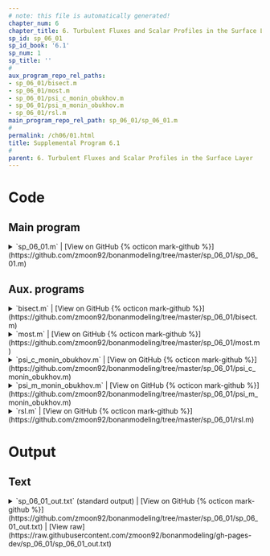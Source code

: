 ```yaml
---
# note: this file is automatically generated!
chapter_num: 6
chapter_title: 6. Turbulent Fluxes and Scalar Profiles in the Surface Layer
sp_id: sp_06_01
sp_id_book: '6.1'
sp_num: 1
sp_title: ''
# 
aux_program_repo_rel_paths:
- sp_06_01/bisect.m
- sp_06_01/most.m
- sp_06_01/psi_c_monin_obukhov.m
- sp_06_01/psi_m_monin_obukhov.m
- sp_06_01/rsl.m
main_program_repo_rel_path: sp_06_01/sp_06_01.m
# 
permalink: /ch06/01.html
title: Supplemental Program 6.1
# 
parent: 6. Turbulent Fluxes and Scalar Profiles in the Surface Layer
---
```


# Code

## Main program

<details>
  <summary markdown="span">
    `sp_06_01.m`
    <span class="program-code-link-sep">|</span>
    [View on GitHub {% octicon mark-github %}](https://github.com/zmoon92/bonanmodeling/tree/master/sp_06_01/sp_06_01.m)
  </summary>

```matlab
% Supplemental program 6.1

% -------------------------------------------------------------------------
% Calculate friction velocity and sensible heat flux given wind speed and
% temperature at two heights using Monin-Obukhov similarity theory or
% roughness sublayer theory from Physick and Garratt (1995)
% -------------------------------------------------------------------------

% --- Physical constants

rgas = 8.31446;           % Universal gas constant (J/K/mol)
var.k = 0.4;              % von Karman constant
var.g = 9.80665;          % Gravitational acceleration (m/s2)
cpair = 29.2;             % Specific heat of air at constant pressure (J/mol/K)

% --- Input variables

var.d = 19.0;             % Displacement height (m)

var.z1 = 21.0;            % Height (m)
var.u1 = 1.0;             % Wind speed at height z1 (m/s)
var.t1 = 29.0 + 273.15;   % Temperature at height z1 (K)

var.z2 = 29.0;            % Height (m)
var.u2 = 2.1;             % Wind speed at height z2 (m/s)
var.t2 = 28.1 + 273.15;   % Temperature at height z2 (K)

var.zstar = 49.0;         % Height of roughness sublayer (m)

  abl = 'MOST';           % Use Monin-Obukhov similarity theory
% abl = 'RSL';            % Use roughness sublayer theory

% --- Molar density (mol/m3)

rhomol = 101325 / (rgas * var.t2);

switch abl

   % -----------------------------------
   % Monin-Obukhov similarity theory
   % -----------------------------------

   case 'MOST'

   % Use bisection to solve for L as specified by the function "most"
   % and then calculate fluxes for that value of L

   L1 = 100;                                    % Initial guess for Obukhov length L (m)
   L2 = -100;                                   % Initial guess for Obukhov length L (m)
   func_name = 'most';                          % The function name is "most", in the file most.m
   [L] = bisect (func_name, L1, L2, 0.01, var); % Solve for L (m)

   % Evaluate psi for momentum and scalars at heights z2 and z1

   [psi_m_z2] = psi_m_monin_obukhov((var.z2-var.d)/L);
   [psi_m_z1] = psi_m_monin_obukhov((var.z1-var.d)/L);
   [psi_c_z2] = psi_c_monin_obukhov((var.z2-var.d)/L);
   [psi_c_z1] = psi_c_monin_obukhov((var.z1-var.d)/L);

   % Calculate u* and T* and the sensible heat flux

   ustar = (var.u2 - var.u1) * var.k / (log((var.z2-var.d)/(var.z1-var.d)) - (psi_m_z2 - psi_m_z1));
   tstar = (var.t2 - var.t1) * var.k / (log((var.z2-var.d)/(var.z1-var.d)) - (psi_c_z2 - psi_c_z1));
   H = -rhomol * cpair * tstar * ustar;

   % Calculate aerodynamic conductances

   gam = rhomol * var.k * ustar / (log((var.z2-var.d)/(var.z1-var.d)) - (psi_m_z2 - psi_m_z1));
   gac = rhomol * var.k * ustar / (log((var.z2-var.d)/(var.z1-var.d)) - (psi_c_z2 - psi_c_z1));

   fprintf('Monin-Obuhkov similarity theory\n')
   fprintf('L = %15.3f\n',L)
   fprintf('u* = %15.3f\n',ustar)
   fprintf('T* = %15.3f\n',tstar)
   fprintf('H = %15.3f\n',H)
   fprintf('gam = %15.3f\n',gam)
   fprintf('gac = %15.3f\n',gac)

   % -----------------------------------
   % Roughness sublayer theory
   % -----------------------------------

   case 'RSL'

   % Use bisection to solve for L as specified by the function "rsl"
   % and then calculate fluxes for that value of L

   L1 = 100;                                    % Initial guess for Obukhov length L (m)
   L2 = -100;                                   % Initial guess for Obukhov length L (m)
   func_name = 'rsl';                           % The function name is "rsl", in the file rsl.m
   [L] = bisect (func_name, L1, L2, 0.01, var); % Solve for L (m)

   % Evaluate psi for momentum and scalars at heights z2 and z1

   [psi_m_z2] = psi_m_monin_obukhov((var.z2-var.d)/L);
   [psi_m_z1] = psi_m_monin_obukhov((var.z1-var.d)/L);
   [psi_c_z2] = psi_c_monin_obukhov((var.z2-var.d)/L);
   [psi_c_z1] = psi_c_monin_obukhov((var.z1-var.d)/L);

   % Evaluate the roughness sublayer-modified psi (between z1 and z2)

   f1_psi_m_rsl = @(z) (1-16*(z-var.d)/L).^(-0.25) .* (1-exp(-0.7*(1-(z-var.d)/(var.zstar-var.d)))) ./ (z-var.d);
   f1_psi_c_rsl = @(z) (1-16*(z-var.d)/L).^(-0.50) .* (1-exp(-0.7*(1-(z-var.d)/(var.zstar-var.d)))) ./ (z-var.d);

   f2_psi_m_rsl = @(z) (1+5*(z-var.d)/L) .* (1-exp(-0.7*(1-(z-var.d)/(var.zstar-var.d)))) ./ (z-var.d);
   f2_psi_c_rsl = @(z) (1+5*(z-var.d)/L) .* (1-exp(-0.7*(1-(z-var.d)/(var.zstar-var.d)))) ./ (z-var.d);

   if (L < 0)
      psi_m_rsl = integral (f1_psi_m_rsl, var.z1, var.z2);
      psi_c_rsl = integral (f1_psi_c_rsl, var.z1, var.z2);
   else
      psi_m_rsl = integral (f2_psi_m_rsl, var.z1, var.z2);
      psi_c_rsl = integral (f2_psi_c_rsl, var.z1, var.z2);
   end

   % Calculate u* and T* and the sensible heat flux

   ustar = (var.u2 - var.u1) * var.k / (log((var.z2-var.d)/(var.z1-var.d)) - (psi_m_z2 - psi_m_z1) - psi_m_rsl);
   tstar = (var.t2 - var.t1) * var.k / (log((var.z2-var.d)/(var.z1-var.d)) - (psi_c_z2 - psi_c_z1) - psi_c_rsl);
   H = -rhomol * cpair * tstar * ustar;

   % Calculate aerodynamic conductances

   gam = rhomol * var.k * ustar / (log((var.z2-var.d)/(var.z1-var.d)) - (psi_m_z2 - psi_m_z1) - psi_m_rsl);
   gac = rhomol * var.k * ustar / (log((var.z2-var.d)/(var.z1-var.d)) - (psi_c_z2 - psi_c_z1) - psi_c_rsl);

   fprintf('Roughness sublayer theory\n')
   fprintf('L = %15.3f\n',L)
   fprintf('u* = %15.3f\n',ustar)
   fprintf('T* = %15.3f\n',tstar)
   fprintf('H = %15.3f\n',H)
   fprintf('gam = %15.3f\n',gam)
   fprintf('gac = %15.3f\n',gac)

end
```
{: #main-program-code}

</details>

## Aux. programs

<details>
  <summary markdown="span">
    `bisect.m`
    <span class="program-code-link-sep">|</span>
    [View on GitHub {% octicon mark-github %}](https://github.com/zmoon92/bonanmodeling/tree/master/sp_06_01/bisect.m)
  </summary>

```matlab
function [c] = bisect (func_name, a, b, delta, var)

% -----------------------------------------------------------------
% Use the bisection method to find the root of a function f
% between a and b. The root is refined until its accuracy is delta.
%
% Input:  func_name  ! Name of the function to solve
%         a          ! Low endpoint of the interval
%         b          ! High endpoint of the interval
%         delta      ! Tolerance/accuracy
%         var        ! Input variables for function
% Output: c          ! Root
% -----------------------------------------------------------------

% Evaluate function at a and b

fa = feval(func_name, a, var);
fb = feval(func_name, b, var);

% Error check: root must be bracketed

if (sign(fa) == sign(fb))
   error('bisect error: f must have different signs at the endpoints a and b')
end

% Iterate to find root

while (abs(b - a) > 2*delta)
   c = (b + a)/2;
   fc = feval(func_name, c, var);
   if (sign(fc) ~= sign(fb))
      a = c; fa = fc;
   else
      b = c; fb = fc;
   end
end
```
{: .aux-program-code}

</details>

<details>
  <summary markdown="span">
    `most.m`
    <span class="program-code-link-sep">|</span>
    [View on GitHub {% octicon mark-github %}](https://github.com/zmoon92/bonanmodeling/tree/master/sp_06_01/most.m)
  </summary>

```matlab
function [fx] = most (x, var)

% -------------------------------------------------------------------------
% Use Monin-Obukhov similarity theory to obtain the Obukhov length (L).
%
% This is the function to solve for the Obukhov length. For current estimate
% of the Obukhov length (x), calculate u* and T* and then the new length (L).
% The function value is the change in Obukhov length: fx = x - L.
%
% Input:  x        ! Current estimate for Obukhov length (m)
%         var.z1   ! Height (m)
%         var.z2   ! Height (m)
%         var.u1   ! Wind speed at z1 (m/s)
%         var.u2   ! Wind speed at z2 (m/s)
%         var.t1   ! Temperature at z1 (m/s)
%         var.t2   ! Temperature at z2 (m/s)
%         var.d    ! Displacement height (m)
%         var.k    ! von Karman constant
%         var.g    ! Gravitational acceleration (m/s2)
% Output: fx       ! Change in Obukhov length (x - L)
%
% Local:  psi_m_z2 ! psi for momentum at height z2 (dimensionless)
%         psi_m_z1 ! psi for momentum at height z1 (dimensionless)
%         psi_c_z2 ! psi for scalars at height z2 (dimensionless)
%         psi_c_z1 ! psi for scalars at height z1 (dimensionless)
%         ustar    ! Friction velocity (m/s)
%         tstar    ! Temperature scale (K)
%         L        ! Obukhov length (m)
% -------------------------------------------------------------------------

% Prevent near-zero values of Obukhov length

if (abs(x) <= 0.1)
   x = 0.1;
end

% Evaluate psi for momentum at heights z2 and z1

[psi_m_z2] = psi_m_monin_obukhov((var.z2-var.d)/x);
[psi_m_z1] = psi_m_monin_obukhov((var.z1-var.d)/x);

% Evaluate psi for scalars at heights z2 and z1

[psi_c_z2] = psi_c_monin_obukhov((var.z2-var.d)/x);
[psi_c_z1] = psi_c_monin_obukhov((var.z1-var.d)/x);

% Calculate u* (m/s) and T* (K)

ustar = (var.u2 - var.u1) * var.k / (log((var.z2-var.d)/(var.z1-var.d)) - (psi_m_z2 - psi_m_z1));
tstar = (var.t2 - var.t1) * var.k / (log((var.z2-var.d)/(var.z1-var.d)) - (psi_c_z2 - psi_c_z1));

% Calculate L (m)

L = ustar^2 * var.t2 / (var.k * var.g * tstar);

% Calculate change in L

fx = x - L;
```
{: .aux-program-code}

</details>

<details>
  <summary markdown="span">
    `psi_c_monin_obukhov.m`
    <span class="program-code-link-sep">|</span>
    [View on GitHub {% octicon mark-github %}](https://github.com/zmoon92/bonanmodeling/tree/master/sp_06_01/psi_c_monin_obukhov.m)
  </summary>

```matlab
function [psi_c] = psi_c_monin_obukhov (x)

% --- Evaluate the Monin-Obukhov psi function for scalars at x

if (x < 0)
   y = (1 - 16 * x)^0.25;
   psi_c = 2 * log((1 + y^2)/2);
else
   psi_c = -5 * x;
end
```
{: .aux-program-code}

</details>

<details>
  <summary markdown="span">
    `psi_m_monin_obukhov.m`
    <span class="program-code-link-sep">|</span>
    [View on GitHub {% octicon mark-github %}](https://github.com/zmoon92/bonanmodeling/tree/master/sp_06_01/psi_m_monin_obukhov.m)
  </summary>

```matlab
function [psi_m] = psi_m_monin_obukhov (x)

% --- Evaluate the Monin-Obukhov psi function for momentum at x

if (x < 0)
   y = (1 - 16 * x)^0.25;
   psi_m = 2 * log((1 + y)/2) + log((1 + y^2)/2) - 2 * atan(y) + pi / 2;
else
   psi_m = -5 * x;
end
```
{: .aux-program-code}

</details>

<details>
  <summary markdown="span">
    `rsl.m`
    <span class="program-code-link-sep">|</span>
    [View on GitHub {% octicon mark-github %}](https://github.com/zmoon92/bonanmodeling/tree/master/sp_06_01/rsl.m)
  </summary>

```matlab
function [fx] = rsl (x, var)

% -------------------------------------------------------------------------
% Use Physick and Garratt (1995) roughness sublayer theory (RSL) to
% obtain the Obukhov length (L).
%
% This is the function to solve for the Obukhov length. For current estimate
% of the Obukhov length (x), calculate u* and T* and then the new length (L).
% The function value is the change in Obukhov length: fx = x - L.
%
% Input:  x         ! Current estimate for Obukhov length (m)
%         var.z1    ! Height (m)
%         var.z2    ! Height (m)
%         var.u1    ! Wind speed at z1 (m/s)
%         var.u2    ! Wind speed at z2 (m/s)
%         var.t1    ! Temperature at z1 (m/s)
%         var.t2    ! Temperature at z2 (m/s)
%         var.d     ! Displacement height (m)
%         var.k     ! von Karman constant
%         var.g     ! Gravitational acceleration (m/s2)
%         var.zstar ! Height of roughness sublayer (m)
% Output: fx        ! Change in Obukhov length (x - L)
%
% Local:  psi_m_z2  ! psi for momentum at height z2 (dimensionless)
%         psi_m_z1  ! psi for momentum at height z1 (dimensionless)
%         psi_c_z2  ! psi for scalars at height z2 (dimensionless)
%         psi_c_z1  ! psi for scalars at height z1 (dimensionless)
%         psi_m_rsl ! roughness sublayer-modified psi for momentum (dimensionless)
%         psi_c_rsl ! roughness sublayer-modified psi for scalars (dimensionless)
%         ustar     ! Friction velocity (m/s)
%         tstar     ! Temperature scale (K)
%         L         ! Obukhov length (m)
% -------------------------------------------------------------------------

% Prevent near-zero values of Obukhov length

if (abs(x) <= 0.1)
   x = 0.1;
end

% Evaluate psi for momentum at heights z2 and z1

[psi_m_z2] = psi_m_monin_obukhov((var.z2-var.d)/x);
[psi_m_z1] = psi_m_monin_obukhov((var.z1-var.d)/x);

% Evaluate psi for scalars at heights z2 and z1

[psi_c_z2] = psi_c_monin_obukhov((var.z2-var.d)/x);
[psi_c_z1] = psi_c_monin_obukhov((var.z1-var.d)/x);

% Evaluate the roughness sublayer-modified psi (between z1 and z2)

f1_psi_m_rsl = @(z) (1-16*(z-var.d)/x).^(-0.25) .* (1-exp(-0.7*(1-(z-var.d)/(var.zstar-var.d)))) ./ (z-var.d);
f1_psi_c_rsl = @(z) (1-16*(z-var.d)/x).^(-0.50) .* (1-exp(-0.7*(1-(z-var.d)/(var.zstar-var.d)))) ./ (z-var.d);

f2_psi_m_rsl = @(z) (1+5*(z-var.d)/x) .* (1-exp(-0.7*(1-(z-var.d)/(var.zstar-var.d)))) ./ (z-var.d);
f2_psi_c_rsl = @(z) (1+5*(z-var.d)/x) .* (1-exp(-0.7*(1-(z-var.d)/(var.zstar-var.d)))) ./ (z-var.d);

if (x < 0)
   psi_m_rsl = integral (f1_psi_m_rsl, var.z1, var.z2);
   psi_c_rsl = integral (f1_psi_c_rsl, var.z1, var.z2);
else
   psi_m_rsl = integral (f2_psi_m_rsl, var.z1, var.z2);
   psi_c_rsl = integral (f2_psi_c_rsl, var.z1, var.z2);
end

% Calculate u* (m/s) and T* (K)

ustar = (var.u2 - var.u1) * var.k / (log((var.z2-var.d)/(var.z1-var.d)) - (psi_m_z2 - psi_m_z1) - psi_m_rsl);
tstar = (var.t2 - var.t1) * var.k / (log((var.z2-var.d)/(var.z1-var.d)) - (psi_c_z2 - psi_c_z1) - psi_c_rsl);

% Calculate L (m)

L = ustar^2 * var.t2 / (var.k * var.g * tstar);

% Calculate change in L

fx = x - L;
```
{: .aux-program-code}

</details>

# Output



## Text

<details>
  <summary markdown="span">
    `sp_06_01_out.txt` (standard output)
    <span class="program-code-link-sep">|</span>
    [View on GitHub {% octicon mark-github %}](https://github.com/zmoon92/bonanmodeling/tree/master/sp_06_01/sp_06_01_out.txt)
    <span class="program-code-link-sep">|</span>
    [View raw](https://raw.githubusercontent.com/zmoon92/bonanmodeling/gh-pages-dev/sp_06_01/sp_06_01_out.txt)
  </summary>

```
Monin-Obuhkov similarity theory
L =         -25.842
u* =           0.382
T* =          -0.433
H =         194.979
gam =           5.354
gac =           7.419
```
{: .main-program-output-text-file}

</details>